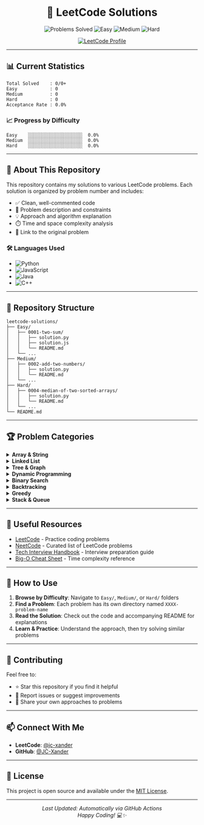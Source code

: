 <h1 align="center">🚀 LeetCode Solutions</h1>

<p align="center">
  <img src="https://img.shields.io/badge/Problems%20Solved-0-brightgreen?style=for-the-badge&logo=leetcode" alt="Problems Solved" />
  <img src="https://img.shields.io/badge/Easy-0-5CB85C?style=for-the-badge&logo=leetcode" alt="Easy" />
  <img src="https://img.shields.io/badge/Medium-0-F0AD4E?style=for-the-badge&logo=leetcode" alt="Medium" />
  <img src="https://img.shields.io/badge/Hard-0-D9534F?style=for-the-badge&logo=leetcode" alt="Hard" />
</p>

<p align="center">
  <a href="https://leetcode.com/jc-xander" target="_blank">
    <img src="https://img.shields.io/badge/Profile-jc--xander-FFA116?style=for-the-badge&logo=leetcode&logoColor=white" alt="LeetCode Profile" />
  </a>
</p>

---

## 📊 Current Statistics

```text
Total Solved    : 0/0+
Easy            : 0
Medium          : 0
Hard            : 0
Acceptance Rate : 0.0%
```

### 📈 Progress by Difficulty

```text
Easy    ░░░░░░░░░░░░░░░░░░░░  0.0%
Medium  ░░░░░░░░░░░░░░░░░░░░  0.0%
Hard    ░░░░░░░░░░░░░░░░░░░░  0.0%
```

---

## 🎯 About This Repository

This repository contains my solutions to various LeetCode problems. Each solution is organized by problem number and includes:

- ✅ Clean, well-commented code
- 📝 Problem description and constraints
- 💡 Approach and algorithm explanation
- ⏱️ Time and space complexity analysis
- 🔗 Link to the original problem

### 🛠️ Languages Used

- ![Python](https://img.shields.io/badge/Python-3776AB?style=flat&logo=python&logoColor=white)
- ![JavaScript](https://img.shields.io/badge/JavaScript-F7DF1E?style=flat&logo=javascript&logoColor=black)
- ![Java](https://img.shields.io/badge/Java-ED8B00?style=flat&logo=openjdk&logoColor=white)
- ![C++](https://img.shields.io/badge/C++-00599C?style=flat&logo=cplusplus&logoColor=white)

---

## 📁 Repository Structure

```
leetcode-solutions/
├── Easy/
│   ├── 0001-two-sum/
│   │   ├── solution.py
│   │   ├── solution.js
│   │   └── README.md
│   └── ...
├── Medium/
│   ├── 0002-add-two-numbers/
│   │   ├── solution.py
│   │   └── README.md
│   └── ...
├── Hard/
│   ├── 0004-median-of-two-sorted-arrays/
│   │   ├── solution.py
│   │   └── README.md
│   └── ...
└── README.md
```

---

## 🏆 Problem Categories

<details>
<summary><b>Array & String</b></summary>

| # | Title | Difficulty | Solution |
|---|-------|------------|----------|
| - | Coming soon... | - | - |

</details>

<details>
<summary><b>Linked List</b></summary>

| # | Title | Difficulty | Solution |
|---|-------|------------|----------|
| - | Coming soon... | - | - |

</details>

<details>
<summary><b>Tree & Graph</b></summary>

| # | Title | Difficulty | Solution |
|---|-------|------------|----------|
| - | Coming soon... | - | - |

</details>

<details>
<summary><b>Dynamic Programming</b></summary>

| # | Title | Difficulty | Solution |
|---|-------|------------|----------|
| - | Coming soon... | - | - |

</details>

<details>
<summary><b>Binary Search</b></summary>

| # | Title | Difficulty | Solution |
|---|-------|------------|----------|
| - | Coming soon... | - | - |

</details>

<details>
<summary><b>Backtracking</b></summary>

| # | Title | Difficulty | Solution |
|---|-------|------------|----------|
| - | Coming soon... | - | - |

</details>

<details>
<summary><b>Greedy</b></summary>

| # | Title | Difficulty | Solution |
|---|-------|------------|----------|
| - | Coming soon... | - | - |

</details>

<details>
<summary><b>Stack & Queue</b></summary>

| # | Title | Difficulty | Solution |
|---|-------|------------|----------|
| - | Coming soon... | - | - |

</details>

---

## 🔗 Useful Resources

- [LeetCode](https://leetcode.com/) - Practice coding problems
- [NeetCode](https://neetcode.io/) - Curated list of LeetCode problems
- [Tech Interview Handbook](https://www.techinterviewhandbook.org/) - Interview preparation guide
- [Big-O Cheat Sheet](https://www.bigocheatsheet.com/) - Time complexity reference

---

## 📝 How to Use

1. **Browse by Difficulty**: Navigate to `Easy/`, `Medium/`, or `Hard/` folders
2. **Find a Problem**: Each problem has its own directory named `XXXX-problem-name`
3. **Read the Solution**: Check out the code and accompanying README for explanations
4. **Learn & Practice**: Understand the approach, then try solving similar problems

---

## 🤝 Contributing

Feel free to:
- ⭐ Star this repository if you find it helpful
- 🐛 Report issues or suggest improvements
- 💬 Share your own approaches to problems

---

## 📫 Connect With Me

- **LeetCode**: [@jc-xander](https://leetcode.com/jc-xander)
- **GitHub**: [@JC-Xander](https://github.com/JC-Xander)

---

## 📄 License

This project is open source and available under the [MIT License](LICENSE).

---

<p align="center">
  <i>Last Updated: Automatically via GitHub Actions</i><br>
  <i>Happy Coding! 💻✨</i>
</p>
